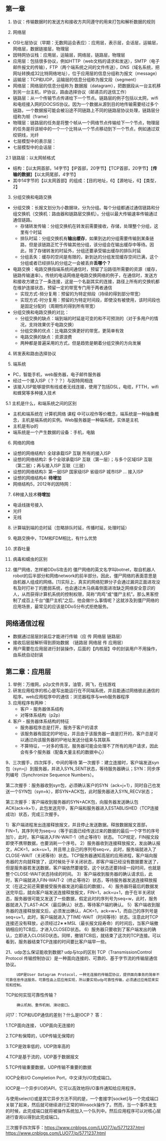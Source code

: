 ## 第一章

1. 协议：传输数据时的发送方和接收方共同遵守的用来打包和解析数据的规则

2. 网络层
- OSI七层协议（早期：无数网运会表应）：应用层，表示层，会话层，运输层，网络层，数据链接层，物理层
- 因特网协议栈：应用层，运输层，网络层，链路层，物理层
- 应用层：包括很多协议，例如HTTP（web文档的请求和发送），SMTP（电子邮件报文的传输），FTP（两个端系统之间的文件传送），DNS（域名系统，把网址转换成32比特网络地址），位于应用层的信息分组称为报文（message）
- 运输层：TCP和UDP，运输层的信息分组称为报文段（segment）
- 网络层：网络层的信息分组称为 数据报（datagram），把数据段从一台主机移到另一台主机，IP协议，路由选择协议（邮递员的送信工作）
- 链路层：从一个传输节点传递给下一个节点。链路层的例子包括以太网，wifi和电缆接入网的DOCSIS协议。因为一个数据从源到目的地传输需要经过多个链路，一个数据报可能会被沿途不同链路上不同的链路层协议处理，链路层分组称为帧（frame）
- 物理层：链路层的任务是将整个帧从一个网络节点传输给下一个节点，物理层的任务是将该帧中的一个一个比特从一个节点移动到下一个节点，例如通过双绞铜线，光纤
- 七层模型中的表示层：
- 七层模型中的会话层：

2.1 链路层：以太网帧格式
- 结构：【以太网首部，14字节】【IP首部，20字节】【TCP首部，20字节】【**传输的数据**】【以太网尾部，4字节】
- 其中14字节的【以太网首部】的组成：【目的地址，6】【源地址，6】【类型，2】

3. 分组交换和电路交换
- 分组交换：长报文划分为小数据块，分为分组。每个分组都通过通信链路和分组交换机（交换机：路由器和链路层交换机）。分组以最大传输速率传输通过通信链路。
    - 存储转发传输：分组交换机在转发前需要接收，存储，处理整个分组，这里有个时延
    - 排队时延：分组交换机有**输出缓存**，如果到达的分组需要传输到某条链路，但是该链路正忙于传输其他分组，该分组会在输出缓存中等待。因此，除了存储转发的时延外，分组还要承受输出缓存的排队时延
    - 分组丢失：缓存的空间是有限的，新到达的分组发现缓存空间已满，这个分组或者已经排队的分组之一会被丢弃**丢哪个？**
- 电路交换：电路交换指端系统间通信时，预留了沿路径所需要的资源（缓存，链路传输速率）。传统的电话网络是电路交换网络的例子，在通信时，发送方和接收方建立了一条连接，这是一个名副其实的连接，路径上所有的交换机都在维护连接状态，预留一定的带宽专门用于两者通信
    - 实现方式-频分复用：预留的为特定频段（持续的得到部分带宽）
    - 实现方式-时分复用：预留的为特定时间段，即使没有被使用，该时间段也是固定分配的（周期性的得到所有带宽）
- 分组交换和电路交换的对比：
    - 分组交换的缺点：端到端的时延是可变的和不可预测的（对于多用户的情况，支持效果优于电路交换）
    - 分组交换的优点：比电路交换更好的带宽，更简单有效
    - 电路交换的缺点：资源浪费
    - 两种都是普遍采用的方式，但是趋势是朝着分组交换的方向发展

4. 转发表和路由选择协议

5. 端系统
- PC，智能手机，web服务器，电子邮件服务器
- 经过一个接入ISP（？？？）与因特网相连
- 该接入ISP能够提供有线或者无线连接，使用了包括DSL，电缆，FTTH，wifi和蜂窝等多种接入技术

5.1 主机是什么，和端系统之间的区别
- 主机和端系统在 计算机网络 课程 中可以视作等价概念，端系统是一种抽象概念，主机是端系统的实例。Web服务器是一种端系统，实体是主机
- 主机是有ip的
- 端系统是一个产生数据的设备：手机，电脑

6. 网络的网络
- 设想的网络结构1: 全球承载ISP 互联 所有的接入ISP
- 设想的网络结构2: 多个全球承载ISP 互联（第一层）；与多个区域ISP 互联（第二层）；再与接入ISP 互联（三层）
- 设想的网络结构3: 第一层ISP 国家级ISP 省级ISP 城市ISP ... 接入ISP
- 设想的网络结构4: **待增加**
- 网络结构5，2012年的因特网：

7. 6种接入技术**待增加**
- 电话线拨号接入
- 光纤
- 无线

8. 计算端到端的总时延（忽略排队时延，传播时延，处理时延）

9. 电路交换中，TDM和FDM相比，有什么优势

10. 求吞吐量

11. 病毒和蠕虫的区别

12. 僵尸网络，怎样被DDoS攻击的
僵尸网络的英文名字叫botnet，取自机器人robot的后半部分和网络network的前半部分。因此，僵尸网络的表面意思是由机器人组成的网络。[1]实际上，真实的网络犯罪分子会通过漏洞正面进攻没有及时打补丁的脆弱系统，也会通过木马病毒侧面进攻缺乏网络安全意识的人，从而获得计算机系统的控制权限，简称“肉鸡”或“僵尸主机”。那么黑客控制了成百上千台“僵尸主机”之后，他会做什么事情呢？这就涉及到僵尸网络的应用场景，最常见的应该是DDoS分布式拒绝服务。

## 网络通信过程
- 数据通过层层封装后才能进行传输（应 传 网络层 链路层）
- 接收后层层解析得到原始数据    （链路层 网络层 传 应用层）
- 用户需要在应用层进行封装操作，后面的【内核层】中的封装用户不用操作，由系统自动封装


## 第二章：应用层
1. 举例：万维网，p2p文件共享，油管，网飞，在线游戏
2. 研发应用程序的核心是写出能运行在不同端系统，并且能通过网络彼此通信的程序。web应用程序中的通信：浏览器程序与web服务器程序
3. 应用程序有两种： 
    - 客户 - 服务器体系结构
    - 对等体系结构（p2p）
4. 客户 - 服务器体系结构的特征
    - 服务器程序总是打开，服务于客户的请求
    - 该服务器有固定的IP地址，并且由于该服务器一直是打开的，客户总是可以通过向该服务器的IP地址发送分组来与其联系
    - 不算特征，一对多的情况，服务器可能会处理不了所有的用户请求，因此会有多个服务器（配备大量主机的数据中心）



9、三次握手，四次挥手，中间的等待
第一次握手：建立连接时，客户端发送syn包（syn=j）到服务器，并进入SYN_SENT状态，等待服务器确认；SYN：同步序列编号（Synchronize Sequence Numbers）。

第二次握手：服务器收到syn包，必须确认客户的SYN（ack=j+1），同时自己也发送一个SYN包（syn=k），即SYN+ACK包，此时服务器进入SYN_RECV状态；

第三次握手：客户端收到服务器的SYN+ACK包，向服务器发送确认包ACK(ack=k+1），此包发送完毕，客户端和服务器进入ESTABLISHED（TCP连接成功）状态，完成三次握手。

1）客户端进程发出连接释放报文，并且停止发送数据。释放数据报文首部，FIN=1，其序列号为seq=u（等于前面已经传送过来的数据的最后一个字节的序号加1），此时，客户端进入FIN-WAIT-1（终止等待1）状态。 TCP规定，FIN报文段即使不携带数据，也要消耗一个序号。
2）服务器收到连接释放报文，发出确认报文，ACK=1，ack=u+1，并且带上自己的序列号seq=v，此时，服务端就进入了CLOSE-WAIT（关闭等待）状态。TCP服务器通知高层的应用进程，客户端向服务器的方向就释放了，这时候处于半关闭状态，即客户端已经没有数据要发送了，但是服务器若发送数据，客户端依然要接受。这个状态还要持续一段时间，也就是整个CLOSE-WAIT状态持续的时间。
3）客户端收到服务器的确认请求后，此时，客户端就进入FIN-WAIT-2（终止等待2）状态，等待服务器发送连接释放报文（在这之前还需要接受服务器发送的最后的数据）。
4）服务器将最后的数据发送完毕后，就向客户端发送连接释放报文，FIN=1，ack=u+1，由于在半关闭状态，服务器很可能又发送了一些数据，假定此时的序列号为seq=w，此时，服务器就进入了LAST-ACK（最后确认）状态，等待客户端的确认。
5）客户端收到服务器的连接释放报文后，必须发出确认，ACK=1，ack=w+1，而自己的序列号是seq=u+1，此时，客户端就进入了TIME-WAIT（时间等待）状态。注意此时TCP连接还没有释放，必须经过2∗∗MSL（最长报文段寿命）的时间后，当客户端撤销相应的TCB后，才进入CLOSED状态。
6）服务器只要收到了客户端发出的确认，立即进入CLOSED状态。同样，撤销TCB后，就结束了这次的TCP连接。可以看到，服务器结束TCP连接的时间要比客户端早一些。


21、udp怎么保证能收到数据?
udp与tcp的区别
         TCP（TransmissionControl Protocol 传输控制协议）是一种面向连接的、可靠的、基于字节流的传输层通信协议。

         UDP是User Datagram Protocol，一种无连接的传输层协议，提供面向事务的简单不可靠信息传送服务。可靠性由上层应用实现，所以要实现udp可靠性传输，必须通过应用层来实现和控制。

TCP如何实现可靠性传输？

         确认机制、重传机制、滑动窗口。


问17：TCP和UDP通信的差别？什么是IOCP？
答：

1.TCP面向连接， UDP面向无连接的

2.TCP有保障的，UDP传输无保障的

3.TCP是效率低的，UDP效率高的

4.TCP是基于流的，UDP基于数据报文

5.TCP传输重要数据，UDP传输不重要的数据

IOCP全称I/O Completion Port，中文译为I/O完成端口。

IOCP是一个异步I/O的API，它可以高效地将I/O事件通知给应用程序。

与使用select()或是其它异步方法不同的是，一个套接字[socket]与一个完成端口关联了起来，然后就可继续进行正常的Winsock操作了。然而，当一个事件发生的时候，此完成端口就将被操作系统加入一个队列中。然后应用程序可以对核心层进行查询以得到此完成端口。

三次握手四次挥手：https://www.cnblogs.com/LUO77/p/5771237.html
https://www.cnblogs.com/LUO77/p/5771237.html